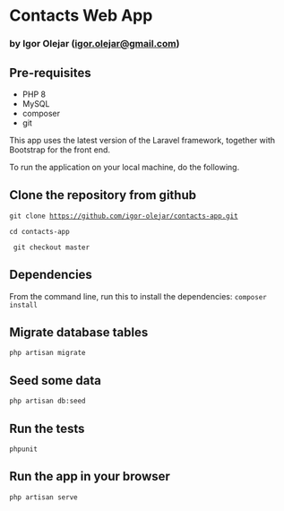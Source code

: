 # Contacts Web App
### by Igor Olejar (igor.olejar@gmail.com)

## Pre-requisites
- PHP 8
- MySQL
- composer
- git

This app uses the latest version of the Laravel framework, together with Bootstrap for the front end.

To run the application on your local machine, do the following.

## Clone the repository from **github**
<code>git clone https://github.com/igor-olejar/contacts-app.git</code>

<code>cd contacts-app</code>

<code> git checkout master</code>

## Dependencies
From the command line, run this to install the dependencies:
<code>composer install</code>

## Migrate database tables
<code>php artisan migrate</code>

## Seed some data
<code>php artisan db:seed</code>

## Run the tests
<code>phpunit</code>

## Run the app in your browser
<code>php artisan serve</code>
